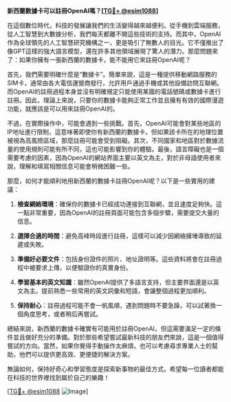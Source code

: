 **新西蘭數據卡可以註冊OpenAI嗎？[[TG💪+ @esim1088](https://t.me/s/esim1088)]**

在這個數位時代，科技的發展讓我們的生活變得越來越便利。從手機到雲端服務，從人工智慧到大數據分析，我們每天都離不開這些技術的支持。而其中，OpenAI作為全球領先的人工智慧研究機構之一，更是吸引了無數人的目光。它不僅推出了像GPT這樣的強大語言模型，還在許多其他領域展現了驚人的潛力。那麼問題來了：如果你擁有一張新西蘭的數據卡，能不能用它來註冊OpenAI呢？

首先，我們需要明確什麼是“數據卡”。簡單來說，這是一種提供移動網路服務的SIM卡，通常由各大電信運營商發行，允許用戶通過手機或其他設備訪問互聯網。而OpenAI的註冊過程本身並沒有明確規定只能使用某國的電話號碼或數據卡進行註冊。因此，理論上來說，只要你的數據卡能夠正常工作並且擁有有效的國際漫遊功能，就應該是可以用來註冊OpenAI的。

不過，在實際操作中，可能會遇到一些挑戰。首先，OpenAI可能會對某些地區的IP地址進行限制，這意味著即使你有新西蘭的數據卡，但如果該卡所在的地理位置被視為高風險區域，那麼註冊可能會受到阻礙。其次，不同國家和地區對於數據流量的使用規則可能有所不同，這也可能影響到你的體驗。最後，語言障礙也是一個需要考慮的因素，因為OpenAI的網站界面主要以英文為主，對於非母語使用者來說，理解和填寫相關信息可能會稍微困難一些。

那麼，如何才能順利地用新西蘭的數據卡註冊OpenAI呢？以下是一些實用的建議：

1. **檢查網絡環境**：確保你的數據卡已經成功連接到互聯網，並且速度足夠快。這一點非常重要，因為OpenAI的註冊頁面可能包含多個步驟，需要提交大量的信息。
   
2. **選擇合適的時間**：避免高峰時段進行註冊，這樣可以減少因網絡擁堵導致的延遲或失敗。

3. **準備好必要文件**：包括身份證件的照片、地址證明等。這些資料將會在註冊過程中被要求上傳，以便驗證你的真實身份。

4. **學習基本的英文知識**：雖然OpenAI提供了多語言支持，但主要界面還是以英文為主。提前熟悉一些常用的英文詞彙和短語，會讓整個過程更加順利。

5. **保持耐心**：註冊過程可能不會一帆風順，遇到問題時不要急躁，可以試著換一個角度思考，或者稍后再嘗試。

總結來說，新西蘭的數據卡確實有可能用於註冊OpenAI，但這需要滿足一定的條件並且做好充分的準備。對於那些希望嘗試最新科技的朋友們來說，這是一個值得嘗試的方向。當然，如果你覺得手動操作太麻煩，也可以考慮尋求專業人士的幫助，他們可以提供更高效、更便捷的解決方案。

無論如何，保持好奇心和學習態度是探索新事物的最佳方式。希望每一位讀者都能在科技的世界裡找到屬於自己的樂趣！ 

[[TG💪+ @esim1088](https://t.me/s/esim1088) ![Image](https://i.postimg.cc/4NQfJmqS/Snipaste-2025-05-13-00-14-12.png)]
